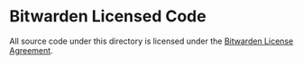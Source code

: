 # Bitwarden Licensed Code

All source code under this directory is licensed under the [Bitwarden License Agreement](https://github.com/bitwarden/server/blob/main/LICENSE_BITWARDEN.txt).
